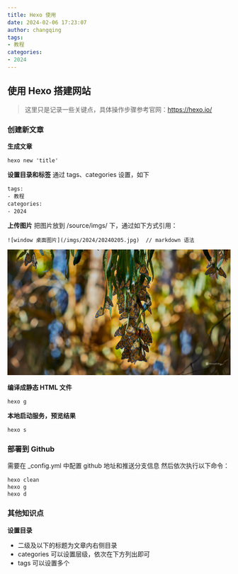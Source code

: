 ```yaml
---
title: Hexo 使用
date: 2024-02-06 17:23:07
author: changqing
tags: 
- 教程
categories:
- 2024
---
```



## 使用 Hexo 搭建网站
> 这里只是记录一些关键点，具体操作步骤参考官网：https://hexo.io/

### 创建新文章

**生成文章**
``` shell
hexo new 'title'
```

**设置目录和标签**
通过 tags、categories 设置，如下
``` html
tags: 
- 教程
categories:
- 2024
```

**上传图片**
把图片放到 /source/imgs/ 下，通过如下方式引用：
```
![window 桌面图片](/imgs/2024/20240205.jpg)  // markdown 语法
```
![window 桌面图片](/imgs/2024/20240205.jpg)

**编译成静态 HTML 文件**
``` shell
hexo g
```

**本地启动服务，预览结果**
``` shell
hexo s
```

### 部署到 Github
需要在 _config.yml 中配置 github 地址和推送分支信息
然后依次执行以下命令：
``` shell
hexo clean
hexo g
hexo d
```
### 其他知识点
**设置目录**
- 二级及以下的标题为文章内右侧目录
- categories 可以设置层级，依次在下方列出即可
- tags 可以设置多个
 
